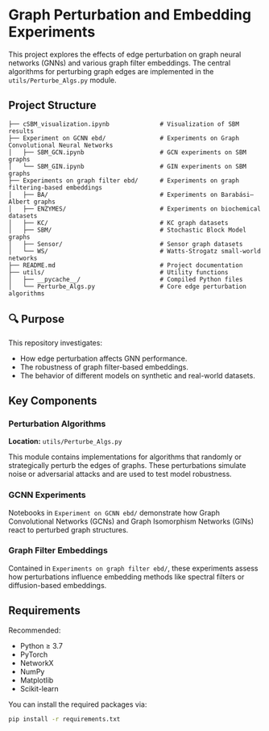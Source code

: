 # Graph Perturbation and Embedding Experiments

This project explores the effects of edge perturbation on graph neural networks (GNNs) and various graph filter embeddings. The central algorithms for perturbing graph edges are implemented in the `utils/Perturbe_Algs.py` module.

## Project Structure
```
├── cSBM_visualization.ipynb              # Visualization of SBM results
├── Experiment on GCNN ebd/               # Experiments on Graph Convolutional Neural Networks
│   ├── SBM_GCN.ipynb                     # GCN experiments on SBM graphs
│   └── SBM_GIN.ipynb                     # GIN experiments on SBM graphs
├── Experiments on graph filter ebd/      # Experiments on graph filtering-based embeddings
│   ├── BA/                               # Experiments on Barabási–Albert graphs
│   ├── ENZYMES/                          # Experiments on biochemical datasets
│   ├── KC/                               # KC graph datasets
│   ├── SBM/                              # Stochastic Block Model graphs
│   ├── Sensor/                           # Sensor graph datasets
│   └── WS/                               # Watts-Strogatz small-world networks
├── README.md                             # Project documentation
├── utils/                                # Utility functions
│   ├── __pycache__/                      # Compiled Python files
│   └── Perturbe_Algs.py                  # Core edge perturbation algorithms

```
## 🔍 Purpose

This repository investigates:
- How edge perturbation affects GNN performance.
- The robustness of graph filter-based embeddings.
- The behavior of different models on synthetic and real-world datasets.

## Key Components

### Perturbation Algorithms

**Location:** `utils/Perturbe_Algs.py`

This module contains implementations for algorithms that randomly or strategically perturb the edges of graphs. These perturbations simulate noise or adversarial attacks and are used to test model robustness.

### GCNN Experiments

Notebooks in `Experiment on GCNN ebd/` demonstrate how Graph Convolutional Networks (GCNs) and Graph Isomorphism Networks (GINs) react to perturbed graph structures.

### Graph Filter Embeddings

Contained in `Experiments on graph filter ebd/`, these experiments assess how perturbations influence embedding methods like spectral filters or diffusion-based embeddings.

## Requirements

Recommended:
- Python ≥ 3.7
- PyTorch
- NetworkX
- NumPy
- Matplotlib
- Scikit-learn

You can install the required packages via:

```bash
pip install -r requirements.txt
